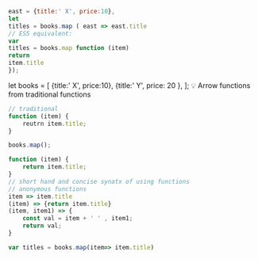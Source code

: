 ```js
east = {title:' X', price:10},
let
titles = books.map ( east => east.title
// ES5 equivalent:
var
titles = books.map function (item)
return
item.title
});
```
let
books = [
{title:' X', price:10},
{title:' Y', price: 20 },
];
:bulb: Arrow functions from traditional functions

```js
// traditional
function (item) {
    reutrn item.title;
}

books.map();

function (item) {
    return item.title;
}
// short hand and concise synatx of using functions
// anonymous functions
item => item.title
(item) => {return item.title}
(item, item1) => {
    const val = item + ' ' , item1;
    return val;
}
```

```js
var titles = books.map(item=> item.title)
```


